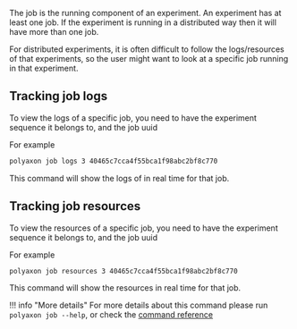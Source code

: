 The job is the running component of an experiment.
An experiment has at least one job.
If the experiment is running in a distributed way then it will have more than one job.

For distributed experiments, it is often difficult to follow the logs/resources of that experiments,
so the user might want to look at a specific job running in that experiment.

## Tracking job logs

To view the logs of a specific job, you need to have the experiment sequence it belongs to, and the job uuid

For example

```bash
polyaxon job logs 3 40465c7cca4f55bca1f98abc2bf8c770
```

This command will show the logs of in real time for that job.

## Tracking job resources

To view the resources of a specific job, you need to have the experiment sequence it belongs to, and the job uuid

For example

```bash
polyaxon job resources 3 40465c7cca4f55bca1f98abc2bf8c770
```

This command will show the resources in real time for that job.

!!! info "More details"
    For more details about this command please run `polyaxon job --help`,
    or check the [command reference]()

